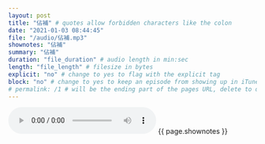 ```yaml
---
layout: post
title: "佔補" # quotes allow forbidden characters like the colon
date: "2021-01-03 08:44:45"
file: "/audio/佔補.mp3"
shownotes: "佔補"
summary: "佔補"
duration: "file_duration" # audio length in min:sec
length: "file_length" # filesize in bytes
explicit: "no" # change to yes to flag with the explicit tag
block: "no" # change to yes to keep an episode from showing up in iTunes
# permalink: /1 # will be the ending part of the pages URL, delete to default to the title
---
```


<audio controls>
<source src="{{site.url}}{{site.baseurl}}{{ page.file }}" type="audio/x-mp3">
Your browser does not support the audio element.
</audio>
{{ page.shownotes }}
